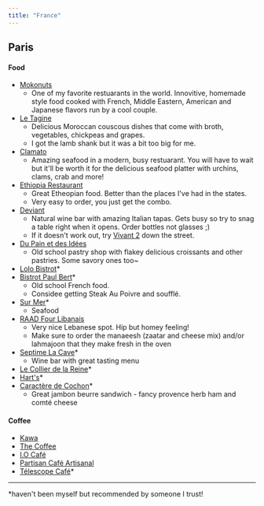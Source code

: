 ```yaml
---
title: "France"
---
```


## Paris

#### Food

-  [Mokonuts](https://goo.gl/maps/TbrHCQ1zALjf5QYv7)
	- One of my favorite restuarants in the world. Innovitive, homemade style food cooked with French, Middle Eastern, American and Japanese flavors run by a cool couple.
- [Le Tagine](https://maps.app.goo.gl/j8jyNniFNVsrbNc39?g_st=ic)
	- Delicious Moroccan couscous dishes that come with broth, vegetables, chickpeas and grapes.
	- I got the lamb shank but it was a bit too big for me.
- [Clamato](https://goo.gl/maps/6y1WE88E3o89sS9n6)
	- Amazing seafood in a modern, busy restuarant. You will have to wait but it'll be worth it for the delicious seafood platter with urchins, clams, crab and more!
- [Ethiopia Restaurant](https://maps.app.goo.gl/GL37hry4PXidkrfc9?g_st=ic)
	- Great Etheopian food. Better than the places I've had in the states.
	- Very easy to order, you just get the combo.
- [Deviant](https://maps.app.goo.gl/rxVCthdNRvmdDr517?g_st=ic)
	- Natural wine bar with amazing Italian tapas. Gets busy so try to snag a table right when it opens. Order bottles not glasses ;)
	- If it doesn't work out, try [Vivant 2](https://maps.app.goo.gl/ZcHMSDWtAZdrYz7PA?g_st=ic) down the street.
- [Du Pain et des Idées](https://maps.app.goo.gl/K2fr3m1DXFCx6kqr7)
	- Old school pastry shop with flakey delicious croissants and other pastries. Some savory ones too~
- [Lolo Bistrot](https://maps.app.goo.gl/L8bMuqC8tU48Cew99)*
- [Bistrot Paul Bert](https://maps.app.goo.gl/UXva4NNjwck1chnq9?g_st=ic)*
	- Old school French food.
	- Considee getting Steak Au Poivre and soufflé.
- [Sur Mer](https://maps.app.goo.gl/zF5LqWy4mttxwuK26?g_st=ic)*
	- Seafood
- [RAAD Four Libanais](https://maps.app.goo.gl/5B3f34YYkP7bUZVt9?g_st)
	- Very nice Lebanese spot. Hip but homey feeling!
	- Make sure to order  the manaeesh (zaatar and cheese mix) and/or lahmajoon that they make fresh in the oven
- [Septime La Cave](https://maps.app.goo.gl/zzvGjvLCsfJXFBG86?g_st=ic)*
	- Wine bar with great tasting menu
- [Le Collier de la Reine](https://maps.app.goo.gl/DEngF32arnXMKiXG7?g_st=ic)*
- [Hart's](https://maps.app.goo.gl/NVTizU6vTSsSgjsj8?g_st=ic)*
- [Caractère de Cochon](https://maps.app.goo.gl/37aJbaJ1rUoTw6bp8)*
	- Great jambon beurre sandwich - fancy provence herb ham and comté cheese

#### Coffee

- [Kawa](https://maps.app.goo.gl/KvCXqpifET9yoMj99)
- [The Coffee](https://maps.app.goo.gl/rHNomfotdmkMpSiA6?g_st=ic)
- [I.O Café](https://maps.app.goo.gl/mV13JBdurDCSukah8)
- [Partisan Café Artisanal](https://maps.app.goo.gl/nrSihDhKRSzaWGBH7)
- [Télescope Café](https://maps.app.goo.gl/DCV7uPGAjS8jFZKj6)*

---

*haven't been myself but recommended by someone I trust!